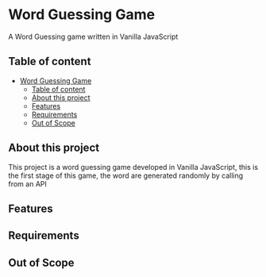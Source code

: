 # Word Guessing Game

A Word Guessing game written in Vanilla JavaScript

## Table of content

- [Word Guessing Game](#word-guessing-game)
  - [Table of content](#table-of-content)
  - [About this project](#about-this-project)
  - [Features](#features)
  - [Requirements](#requirements)
  - [Out of Scope](#out-of-scope)

## About this project

This project is a word guessing game developed in Vanilla JavaScript, this is the first stage of this game, 
the word are generated randomly by calling from an API

## Features

## Requirements

## Out of Scope

